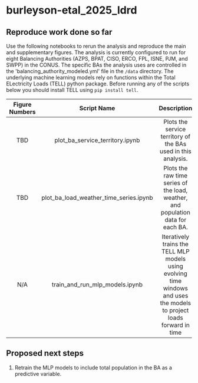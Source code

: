 # burleyson-etal_2025_ldrd

## Reproduce work done so far
Use the following notebooks to rerun the analysis and reproduce the main and supplementary figures. The analysis is currently 
configured to run for eight Balancing Authorities (AZPS, BPAT, CISO, ERCO, FPL, ISNE, PJM, and SWPP) in the CONUS. The 
specific BAs the analysis uses are controlled in the 'balancing_authority_modeled.yml' file in the `/data` directory. The
underlying machine learning models rely on functions within the Total ELectricity Loads (TELL) python package. Before 
running any of the scripts below you should install TELL using `pip install tell`.

| Figure Numbers |              Script Name               |                                                       Description                                                       | 
|:--------------:|:--------------------------------------:|:-----------------------------------------------------------------------------------------------------------------------:|
|      TBD       |    plot_ba_service_territory.ipynb     |                              Plots the service territory of the BAs used in this analysis.                              |
|      TBD       | plot_ba_load_weather_time_series.ipynb |                    Plots the raw time series of the load, weather, and population data for each BA.                     |
|      N/A       |    train_and_run_mlp_models.ipynb      | Iteratively trains the TELL MLP models using evolving time windows and uses the models to project loads forward in time |

## Proposed next steps
1. Retrain the MLP models to include total population in the BA as a predictive variable.